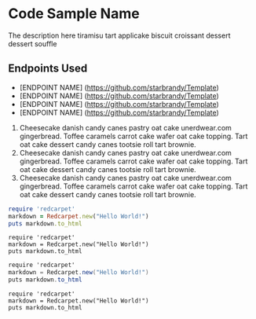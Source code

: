 Code Sample Name
================================

The description here tiramisu tart applicake biscuit croissant dessert dessert souffle


Endpoints Used
-------------------------
* [ENDPOINT NAME] (https://github.com/starbrandy/Template)
* [ENDPOINT NAME] (https://github.com/starbrandy/Template)
* [ENDPOINT NAME] (https://github.com/starbrandy/Template)
* [ENDPOINT NAME] (https://github.com/starbrandy/Template)

1. Cheesecake danish candy canes pastry oat cake unerdwear.com gingerbread. Toffee caramels carrot cake wafer oat cake topping. Tart oat cake dessert candy canes tootsie roll tart brownie.
2. Cheesecake danish candy canes pastry oat cake unerdwear.com gingerbread. Toffee caramels carrot cake wafer oat cake topping. Tart oat cake dessert candy canes tootsie roll tart brownie.
3. Cheesecake danish candy canes pastry oat cake unerdwear.com gingerbread. Toffee caramels carrot cake wafer oat cake topping. Tart oat cake dessert candy canes tootsie roll tart brownie.

```ruby
require 'redcarpet'
markdown = Redcarpet.new("Hello World!")
puts markdown.to_html
```

```php5
require 'redcarpet'
markdown = Redcarpet.new("Hello World!")
puts markdown.to_html
```

```csharp
require 'redcarpet'
markdown = Redcarpet.new("Hello World!")
puts markdown.to_html
```

```obj-c
require 'redcarpet'
markdown = Redcarpet.new("Hello World!")
puts markdown.to_html
```